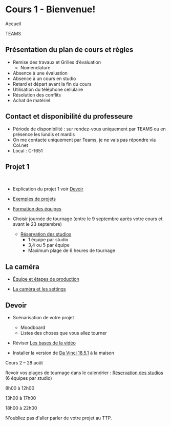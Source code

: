 # Cours 1 - Bienvenue!



Accueil 

TEAMS 

## Présentation du plan de cours et règles
* Remise des travaux et Grilles d’évaluation
  * Nomenclature
* Absence à une évaluation
* Absence à un cours en studio
* Retard et départ avant la fin du cours
* Utilisation du téléphone cellulaire
* Résolution des conflits
* Achat de matériel


## Contact et disponibilité du professeure
* Période de disponibilité : sur rendez-vous uniquement par TEAMS ou en présence les lundis et mardis
* On me contacte uniquement par Teams, je ne vais pas répondre via Col.net
* Local : C-1651



## Projet 1 
  
* Explication du projet 1 voir [Devoir]()

* [Exemples de projets](https://cmontmorency365-my.sharepoint.com/:f:/g/personal/flpilote_cmontmorency_qc_ca/EgSYbGnEhoBFq6-kOrwWAE8BlZ1JRb3pfWl5kyvD20UV0Q?e=1CV4B3)

* [Formation des équipes](https://cmontmorency365-my.sharepoint.com/:w:/g/personal/flpilote_cmontmorency_qc_ca/EQgpWSSXSqFNu4jZFArMR_MBzw0ZKzsCVkVr0l1j7GLQVw?e=aPDlKr)

* Choisir journée de tournage (entre le 9 septembre après votre cours et avant le 23 septembre)
  * [Réservation des studios](https://teamup.com/ks5tb2ed4b9yetgo9v)
    * 1 équipe par studio
    * 3,4 ou 5 par équipe
    * Maximum plage de 6 heures de tournage

## La caméra
* [Équipe et étapes de production](https://cmontmorency365-my.sharepoint.com/:p:/g/personal/flpilote_cmontmorency_qc_ca/ESxtiN2BY0dJgKzdREJtL-gB4RzfpaeDNt8apqepW6vTXQ?e=hwqIaq)

* [La caméra et les settings](https://cmontmorency365-my.sharepoint.com/:p:/g/personal/flpilote_cmontmorency_qc_ca/ETcDqse5CwlGi2FD-pF9RTUB38DuY9r-ZPDg-AE0bWkw1Q?e=WwcC5d)



## Devoir

* Scénarisation de votre projet
  * Moodboard
  * Listes des choses que vous allez tourner


* Réviser [Les bases de la vidéo](https://cmontmorency365-my.sharepoint.com/:f:/g/personal/flpilote_cmontmorency_qc_ca/EsS5H-R9oIZGpS_T2LlU9sgB8p_AnoTlfrmvkf6aAoBrzA?e=cZqVH6)

* Installer la version de [Da Vinci 18.5.1](https://www.blackmagicdesign.com/support/) à la maison

Cours 2 – 28 août

Revoir vos plages de tournage dans le calendrier :  [Réservation des studios](https://teamup.com/ks5tb2ed4b9yetgo9v) (6 équipes par studio)

8h00 à 12h00

13h00 à 17h00

18h00 à 22h00

N'oubliez pas d'aller parler de votre projet au TTP.

&nbsp;
